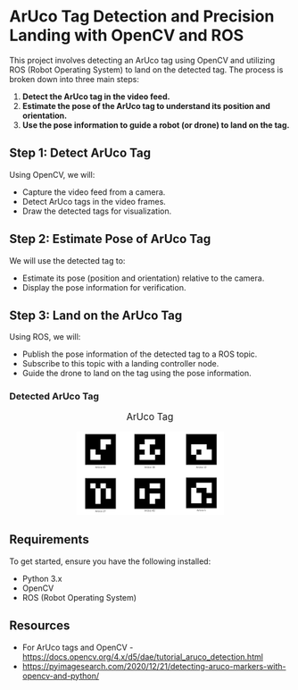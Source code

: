 # ArUco Tag Detection and Precision Landing with OpenCV and ROS

This project involves detecting an ArUco tag using OpenCV and utilizing ROS (Robot Operating System) to land on the detected tag. The process is broken down into three main steps:

1. **Detect the ArUco tag in the video feed.**
2. **Estimate the pose of the ArUco tag to understand its position and orientation.**
3. **Use the pose information to guide a robot (or drone) to land on the tag.**

## Step 1: Detect ArUco Tag

Using OpenCV, we will:
- Capture the video feed from a camera.
- Detect ArUco tags in the video frames.
- Draw the detected tags for visualization.

## Step 2: Estimate Pose of ArUco Tag

We will use the detected tag to:
- Estimate its pose (position and orientation) relative to the camera.
- Display the pose information for verification.

## Step 3: Land on the ArUco Tag

Using ROS, we will:
- Publish the pose information of the detected tag to a ROS topic.
- Subscribe to this topic with a landing controller node.
- Guide the drone to land on the tag using the pose information.


### Detected ArUco Tag
<p align="center" style="font-size: larger;"> ArUco Tag</p>
<p align="center"><img src="Photos/Aruco.png"></p>


## Requirements

To get started, ensure you have the following installed:

- Python 3.x
- OpenCV
- ROS (Robot Operating System)

## Resources

- For ArUco tags and OpenCV - https://docs.opencv.org/4.x/d5/dae/tutorial_aruco_detection.html     
- https://pyimagesearch.com/2020/12/21/detecting-aruco-markers-with-opencv-and-python/
